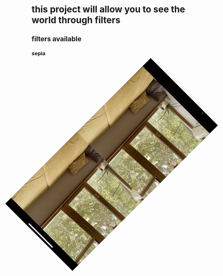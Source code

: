 # this project will allow you to see the world through filters
## filters available
### sepia

<p align="center">
  <img src="images/sepia.png" alt="Пример картинки" style="width:300px; transform: rotate(45deg);">
</p>

